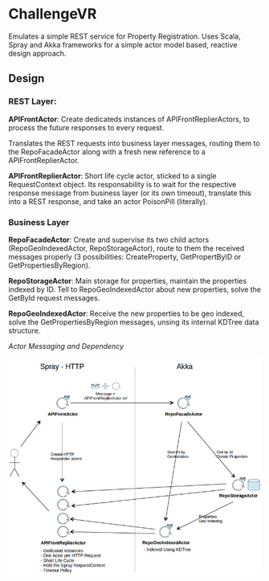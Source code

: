 ChallengeVR
===================

Emulates a simple REST service for Property Registration. Uses Scala, Spray and Akka frameworks for a simple actor model based, reactive design approach.

## Design

### REST Layer:

**APIFrontActor**: Create dedicateds instances of APIFrontReplierActors, to process the future responses to every request. 

Translates the REST requests into business layer messages, routing them to the RepoFacadeActor along with a fresh new reference to a APIFrontReplierActor.

**APIFrontReplierActor**: Short life cycle actor, sticked to a single RequestContext object. Its responsability is to wait for the respective response message from business layer (or its own timeout), translate this into a REST response, and take an actor PoisonPill (literally).

### Business Layer

**RepoFacadeActor**: Create and supervise its two child actors (RepoGeoIndexedActor, RepoStorageActor), route to them the received messages properly (3 possibilities: CreateProperty, GetPropertByID or GetPropertiesByRegion).

**RepoStorageActor**: Main storage for properties, maintain the properties indexed by ID. Tell to RepoGeoIndexedActor about new properties, solve the GetById request messages.

**RepoGeoIndexedActor**: Receive the new properties to be geo indexed, solve the GetPropertiesByRegion messages, unsing its internal KDTree data structure.


*Actor Messaging and Dependency*

![](https://raw.githubusercontent.com/darciopacifico/ChallengeVR/master/diagram.png)
